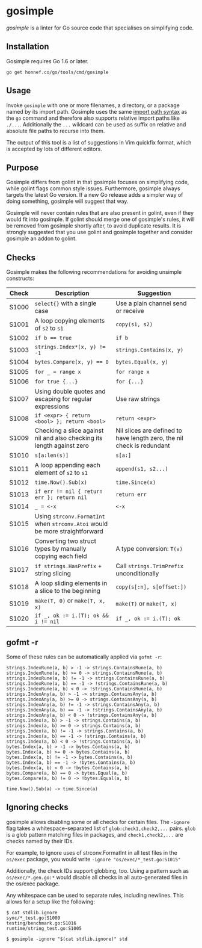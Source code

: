 # gosimple

_gosimple_ is a linter for Go source code that specialises on
simplifying code.

## Installation

Gosimple requires Go 1.6 or later.

    go get honnef.co/go/tools/cmd/gosimple

## Usage

Invoke `gosimple` with one or more filenames, a directory, or a package named
by its import path. Gosimple uses the same
[import path syntax](https://golang.org/cmd/go/#hdr-Import_path_syntax) as
the `go` command and therefore
also supports relative import paths like `./...`. Additionally the `...`
wildcard can be used as suffix on relative and absolute file paths to recurse
into them.

The output of this tool is a list of suggestions in Vim quickfix format,
which is accepted by lots of different editors.

## Purpose

Gosimple differs from golint in that gosimple focuses on simplifying
code, while golint flags common style issues. Furthermore, gosimple
always targets the latest Go version. If a new Go release adds a
simpler way of doing something, gosimple will suggest that way.

Gosimple will never contain rules that are also present in golint,
even if they would fit into gosimple. If golint should merge one of
gosimple's rules, it will be removed from gosimple shortly after, to
avoid duplicate results. It is strongly suggested that you use golint
and gosimple together and consider gosimple an addon to golint.

## Checks

Gosimple makes the following recommendations for avoiding unsimple
constructs:

| Check | Description                                                                 | Suggestion                                                             |
|-------|-----------------------------------------------------------------------------|------------------------------------------------------------------------|
| S1000 | `select{}` with a single case                                               | Use a plain channel send or receive                                    |
| S1001 | A loop copying elements of `s2` to `s1`                                     | `copy(s1, s2)`                                                         |
| S1002 | `if b == true`                                                              | `if b`                                                                 |
| S1003 | `strings.Index*(x, y) != -1`                                                | `strings.Contains(x, y)`                                               |
| S1004 | `bytes.Compare(x, y) == 0`                                                  | `bytes.Equal(x, y)`                                                    |
| S1005 | `for _ = range x`                                                           | `for range x`                                                          |
| S1006 | `for true {...}`                                                            | `for {...}`                                                            |
| S1007 | Using double quotes and escaping for regular expressions                    | Use raw strings                                                        |
| S1008 | `if <expr> { return <bool> }; return <bool>`                                | `return <expr>`                                                        |
| S1009 | Checking a slice against nil and also checking its length against zero      | Nil slices are defined to have length zero, the nil check is redundant |
| S1010 | `s[a:len(s)]`                                                               | `s[a:]`                                                                |
| S1011 | A loop appending each element of `s2` to `s1`                               | `append(s1, s2...)`                                                    |
| S1012 | `time.Now().Sub(x)`                                                         | `time.Since(x)`                                                        |
| S1013 | `if err != nil { return err }; return nil`                                  | `return err`                                                           |
| S1014 | `_ = <-x`                                                                   | `<-x`                                                                  |
| S1015 | Using `strconv.FormatInt` when `strconv.Atoi` would be more straightforward |                                                                        |
| S1016 | Converting two struct types by manually copying each field                  | A type conversion: `T(v)`                                              |
| S1017 | `if strings.HasPrefix` + string slicing                                     | Call `strings.TrimPrefix` unconditionally                              |
| S1018 | A loop sliding elements in a slice to the beginning                         | `copy(s[:n], s[offset:])`                                              |
| S1019 | `make(T, 0)` or `make(T, x, x)`                                             | `make(T)` or `make(T, x)`                                              |
| S1020 | `if _, ok := i.(T); ok && i != nil`                                         | `if _, ok := i.(T); ok`

## gofmt -r

Some of these rules can be automatically applied via `gofmt -r`:

```
strings.IndexRune(a, b) > -1 -> strings.ContainsRune(a, b)
strings.IndexRune(a, b) >= 0 -> strings.ContainsRune(a, b)
strings.IndexRune(a, b) != -1 -> strings.ContainsRune(a, b)
strings.IndexRune(a, b) == -1 -> !strings.ContainsRune(a, b)
strings.IndexRune(a, b) < 0 -> !strings.ContainsRune(a, b)
strings.IndexAny(a, b) > -1 -> strings.ContainsAny(a, b)
strings.IndexAny(a, b) >= 0 -> strings.ContainsAny(a, b)
strings.IndexAny(a, b) != -1 -> strings.ContainsAny(a, b)
strings.IndexAny(a, b) == -1 -> !strings.ContainsAny(a, b)
strings.IndexAny(a, b) < 0 -> !strings.ContainsAny(a, b)
strings.Index(a, b) > -1 -> strings.Contains(a, b)
strings.Index(a, b) >= 0 -> strings.Contains(a, b)
strings.Index(a, b) != -1 -> strings.Contains(a, b)
strings.Index(a, b) == -1 -> !strings.Contains(a, b)
strings.Index(a, b) < 0 -> !strings.Contains(a, b)
bytes.Index(a, b) > -1 -> bytes.Contains(a, b)
bytes.Index(a, b) >= 0 -> bytes.Contains(a, b)
bytes.Index(a, b) != -1 -> bytes.Contains(a, b)
bytes.Index(a, b) == -1 -> !bytes.Contains(a, b)
bytes.Index(a, b) < 0 -> !bytes.Contains(a, b)
bytes.Compare(a, b) == 0 -> bytes.Equal(a, b)
bytes.Compare(a, b) != 0 -> !bytes.Equal(a, b)

time.Now().Sub(a) -> time.Since(a)
```

## Ignoring checks

gosimple allows disabling some or all checks for certain files. The
`-ignore` flag takes a whitespace-separated list of
`glob:check1,check2,...` pairs. `glob` is a glob pattern matching
files in packages, and `check1,check2,...` are checks named by their
IDs.

For example, to ignore uses of strconv.FormatInt in all test files in the
`os/exec` package, you would write `-ignore
"os/exec/*_test.go:S1015"`

Additionally, the check IDs support globbing, too. Using a pattern
such as `os/exec/*.gen.go:*` would disable all checks in all
auto-generated files in the os/exec package.

Any whitespace can be used to separate rules, including newlines. This
allows for a setup like the following:

```
$ cat stdlib.ignore
sync/*_test.go:S1000
testing/benchmark.go:S1016
runtime/string_test.go:S1005

$ gosimple -ignore "$(cat stdlib.ignore)" std
```
